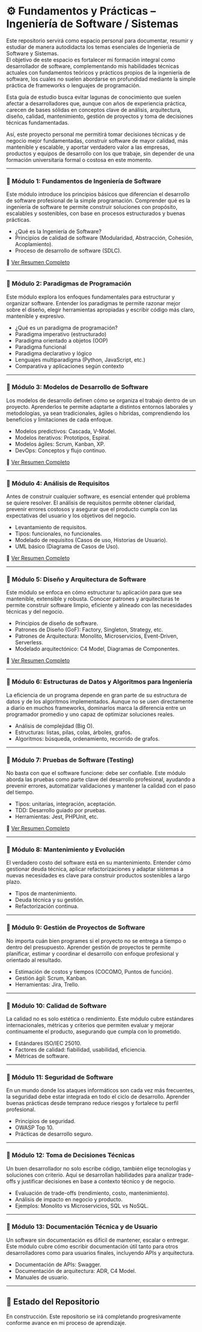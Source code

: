 # ⚙️ Fundamentos y Prácticas – Ingeniería de Software / Sistemas

Este repositorio servirá como espacio personal para documentar, resumir y estudiar de manera autodidacta los temas esenciales de Ingeniería de Software y Sistemas.  
El objetivo de este espacio es fortalecer mi formación integral como desarrollador de software, complementando mis habilidades técnicas actuales con fundamentos teóricos y prácticos propios de la ingeniería de software, los cuales no suelen abordarse en profundidad mediante la simple práctica de frameworks o lenguajes de programación.

Esta guía de estudio busca evitar lagunas de conocimiento que suelen afectar a desarrolladores que, aunque con años de experiencia práctica, carecen de bases sólidas en conceptos clave de análisis, arquitectura, diseño, calidad, mantenimiento, gestión de proyectos y toma de decisiones técnicas fundamentadas.

Así, este proyecto personal me permitirá tomar decisiones técnicas y de negocio mejor fundamentadas, construir software de mayor calidad, más mantenible y escalable, y aportar verdadero valor a las empresas, productos y equipos de desarrollo con los que trabaje, sin depender de una formación universitaria formal o costosa en este momento.

---

### 📌 Módulo 1: Fundamentos de Ingeniería de Software

Este módulo introduce los principios básicos que diferencian el desarrollo de software profesional de la simple programación. Comprender qué es la ingeniería de software te permite construir soluciones con propósito, escalables y sostenibles, con base en procesos estructurados y buenas prácticas.

-   ¿Qué es la Ingeniería de Software?
-   Principios de calidad de software (Modularidad, Abstracción, Cohesión, Acoplamiento).
-   Proceso de desarrollo de software (SDLC).

📄 [Ver Resumen Completo](./01-fundamentos-ingenieria/summary.md)

---

### 📌 Módulo 2: Paradigmas de Programación

Este módulo explora los enfoques fundamentales para estructurar y organizar software. Entender los paradigmas te permite razonar mejor sobre el diseño, elegir herramientas apropiadas y escribir código más claro, mantenible y expresivo.

-   ¿Qué es un paradigma de programación?
-   Paradigma imperativo (estructurado)
-   Paradigma orientado a objetos (OOP)
-   Paradigma funcional
-   Paradigma declarativo y lógico
-   Lenguajes multiparadigma (Python, JavaScript, etc.)
-   Comparativa y aplicaciones según contexto

---

### 📌 Módulo 3: Modelos de Desarrollo de Software

Los modelos de desarrollo definen cómo se organiza el trabajo dentro de un proyecto. Aprenderlos te permite adaptarte a distintos entornos laborales y metodologías, ya sean tradicionales, ágiles o híbridas, comprendiendo los beneficios y limitaciones de cada enfoque.

-   Modelos predictivos: Cascada, V-Model.
-   Modelos iterativos: Prototipos, Espiral.
-   Modelos ágiles: Scrum, Kanban, XP.
-   DevOps: Conceptos y flujo continuo.

📄 [Ver Resumen Completo](./03-modelos-desarrollo/summary.md)

---

### 📌 Módulo 4: Análisis de Requisitos

Antes de construir cualquier software, es esencial entender qué problema se quiere resolver. El análisis de requisitos permite obtener claridad, prevenir errores costosos y asegurar que el producto cumpla con las expectativas del usuario y los objetivos del negocio.

-   Levantamiento de requisitos.
-   Tipos: funcionales, no funcionales.
-   Modelado de requisitos (Casos de uso, Historias de Usuario).
-   UML básico (Diagrama de Casos de Uso).

📄 [Ver Resumen Completo](./04-analisis-requisitos/summary.md)

---

### 📌 Módulo 5: Diseño y Arquitectura de Software

Este módulo se enfoca en cómo estructurar tu aplicación para que sea mantenible, extensible y robusta. Conocer patrones y arquitecturas te permite construir software limpio, eficiente y alineado con las necesidades técnicas y del negocio.

-   Principios de diseño de software.
-   Patrones de Diseño (GoF): Factory, Singleton, Strategy, etc.
-   Patrones de Arquitectura: Monolito, Microservicios, Event-Driven, Serverless.
-   Modelado arquitectónico: C4 Model, Diagramas de Componentes.

📄 [Ver Resumen Completo](./05-diseno-arquitectura/summary.md)

---

### 📌 Módulo 6: Estructuras de Datos y Algoritmos para Ingeniería

La eficiencia de un programa depende en gran parte de su estructura de datos y de los algoritmos implementados. Aunque no se usen directamente a diario en muchos frameworks, dominarlos marca la diferencia entre un programador promedio y uno capaz de optimizar soluciones reales.

-   Análisis de complejidad (Big O).
-   Estructuras: listas, pilas, colas, árboles, grafos.
-   Algoritmos: búsqueda, ordenamiento, recorrido de grafos.

---

### 📌 Módulo 7: Pruebas de Software (Testing)

No basta con que el software funcione: debe ser confiable. Este módulo aborda las pruebas como parte clave del desarrollo profesional, ayudando a prevenir errores, automatizar validaciones y mantener la calidad con el paso del tiempo.

-   Tipos: unitarias, integración, aceptación.
-   TDD: Desarrollo guiado por pruebas.
-   Herramientas: Jest, PHPUnit, etc.

📄 [Ver Resumen Completo](./06-pruebas-software/summary.md)

---

### 📌 Módulo 8: Mantenimiento y Evolución

El verdadero costo del software está en su mantenimiento. Entender cómo gestionar deuda técnica, aplicar refactorizaciones y adaptar sistemas a nuevas necesidades es clave para construir productos sostenibles a largo plazo.

-   Tipos de mantenimiento.
-   Deuda técnica y su gestión.
-   Refactorización continua.

---

### 📌 Módulo 9: Gestión de Proyectos de Software

No importa cuán bien programes si el proyecto no se entrega a tiempo o dentro del presupuesto. Aprender gestión de proyectos te permite planificar, estimar y coordinar el desarrollo con enfoque profesional y orientado al resultado.

-   Estimación de costos y tiempos (COCOMO, Puntos de función).
-   Gestión ágil: Scrum, Kanban.
-   Herramientas: Jira, Trello.

---

### 📌 Módulo 10: Calidad de Software

La calidad no es solo estética o rendimiento. Este módulo cubre estándares internacionales, métricas y criterios que permiten evaluar y mejorar continuamente el producto, asegurando que cumpla con lo prometido.

-   Estándares ISO/IEC 25010.
-   Factores de calidad: fiabilidad, usabilidad, eficiencia.
-   Métricas de software.

---

### 📌 Módulo 11: Seguridad de Software

En un mundo donde los ataques informáticos son cada vez más frecuentes, la seguridad debe estar integrada en todo el ciclo de desarrollo. Aprender buenas prácticas desde temprano reduce riesgos y fortalece tu perfil profesional.

-   Principios de seguridad.
-   OWASP Top 10.
-   Prácticas de desarrollo seguro.

---

### 📌 Módulo 12: Toma de Decisiones Técnicas

Un buen desarrollador no solo escribe código, también elige tecnologías y soluciones con criterio. Aquí se desarrollan habilidades para analizar trade-offs y justificar decisiones en base a contexto técnico y de negocio.

-   Evaluación de trade-offs (rendimiento, costo, mantenimiento).
-   Análisis de impacto en negocio y producto.
-   Ejemplos: Monolito vs Microservicios, SQL vs NoSQL.

---

### 📌 Módulo 13: Documentación Técnica y de Usuario

Un software sin documentación es difícil de mantener, escalar o entregar. Este módulo cubre cómo escribir documentación útil tanto para otros desarrolladores como para usuarios finales, incluyendo APIs y arquitectura.

-   Documentación de APIs: Swagger.
-   Documentación de arquitectura: ADR, C4 Model.
-   Manuales de usuario.

---

## 🚧 Estado del Repositorio

En construcción. Este repositorio se irá completando progresivamente conforme avance en mi proceso de aprendizaje.
